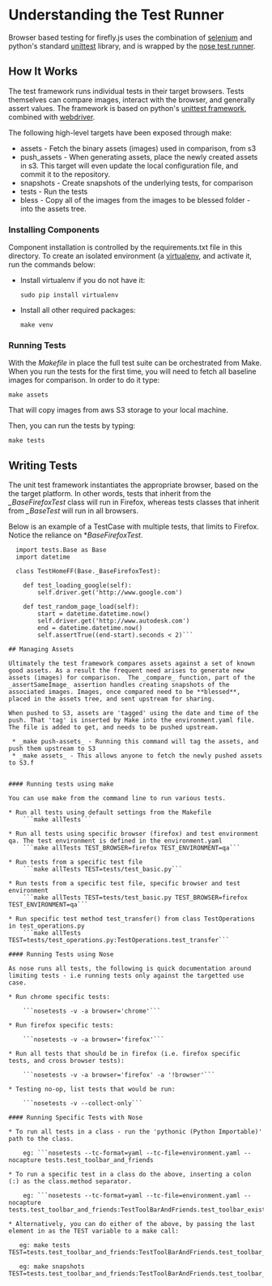 # Understanding the Test Runner

Browser based testing for firefly.js uses the combination of [selenium](http://selenium-python.readthedocs.org/en/latest/) and python's standard [unittest](https://docs.python.org/2/library/unittest.html) library, and is wrapped by the [nose test runner](http://nose.readthedocs.org).

## How It Works

The test framework runs individual tests in their target browsers. Tests themselves can compare images, interact with the browser, and generally assert values.  The framework is based on python's [unittest framework](https://docs.python.org/2/library/unittest.html), combined with [webdriver](http://selenium-python.readthedocs.org/en/latest/api.html).

The following high-level targets have been exposed through make:

* assets - Fetch the binary assets (images) used in comparison, from s3
* push_assets - When generating assets, place the newly created assets in s3. This target will even update the local configuration file, and commit it to the repository.
* snapshots - Create snapshots of the underlying tests, for comparison
* tests - Run the tests
* bless - Copy all of the images from the images to be blessed folder - into the assets tree.

### Installing Components

Component installation is controlled by the requirements.txt file in this directory.  To create an isolated environment (a [virtualenv](http://virtualenv.readthedocs.org/), and activate it, run the commands below:

* Install virtualenv if you do not have it:

    ```sudo pip install virtualenv```

* Install all other required packages:

    ```make venv```

### Running Tests

With the _Makefile_ in place the full test suite can be orchestrated from Make. When you run the tests for the first time, you will need to
fetch all baseline images for comparison. In order to do it type:

 ```make assets```

That will copy images from aws S3 storage to your local machine.

Then, you can run the tests by typing:

 ```make tests```

## Writing Tests

The unit test framework instantiates the appropriate browser, based on the the target platform. In other words, tests that inherit from the *_BaseFirefoxTest* class will run in Firefox, whereas tests classes that inherit from *_BaseTest* will run in all browsers.

Below is an example of a TestCase with multiple tests, that limits to Firefox. Notice the reliance on *_BaseFirefoxTest_.

```
  import tests.Base as Base
  import datetime

  class TestHomeFF(Base._BaseFirefoxTest):

    def test_loading_google(self):
        self.driver.get('http://www.google.com')

    def test_random_page_load(self):
        start = datetime.datetime.now()
        self.driver.get('http://www.autodesk.com')
        end = datetime.datetime.now()
        self.assertTrue((end-start).seconds < 2)```

## Managing Assets

Ultimately the test framework compares assets against a set of known good assets. As a result the frequent need arises to generate new assets (images) for comparison.  The _compare_ function, part of the _assertSameImage_ assertion handles creating snapshots of the associated images. Images, once compared need to be **blessed**, placed in the assets tree, and sent upstream for sharing.

When pushed to S3, assets are 'tagged' using the date and time of the push. That 'tag' is inserted by Make into the environment.yaml file. The file is added to get, and needs to be pushed upstream.

 * _make push-assets_ - Running this command will tag the assets, and push them upstream to S3
 * _make assets_ - This allows anyone to fetch the newly pushed assets to S3.f


#### Running tests using make

You can use make from the command line to run various tests.

* Run all tests using default settings from the Makefile
    ```make allTests```

* Run all tests using specific browser (firefox) and test environment qa. The test environment is defined in the environment.yaml
    ```make allTests TEST_BROWSER=firefox TEST_ENVIRONMENT=qa```

* Run tests from a specific test file
    ```make allTests TEST=tests/test_basic.py```

* Run tests from a specific test file, specific browser and test environment
    ```make allTests TEST=tests/test_basic.py TEST_BROWSER=firefox TEST_ENVIRONMENT=qa```

* Run specific test method test_transfer() from class TestOperations in test_operations.py
    ```make allTests TEST=tests/test_operations.py:TestOperations.test_transfer```

#### Running Tests using Nose

As nose runs all tests, the following is quick documentation around limiting tests - i.e running tests only against the targetted use case.

* Run chrome specific tests:

    ```nosetests -v -a browser='chrome'```

* Run firefox specific tests:

    ```nosetests -v -a browser='firefox'```

* Run all tests that should be in firefox (i.e. firefox specific tests, and cross browser tests):

    ```nosetests -v -a browser='firefox' -a '!browser'```

* Testing no-op, list tests that would be run:

    ```nosetests -v --collect-only```

#### Running Specific Tests with Nose

* To run all tests in a class - run the 'pythonic (Python Importable)' path to the class.

    eg: ```nosetests --tc-format=yaml --tc-file=environment.yaml --nocapture tests.test_toolbar_and_friends

* To run a specific test in a class do the above, inserting a colon (:) as the class.method separator.

    eg: ```nosetests --tc-format=yaml --tc-file=environment.yaml --nocapture tests.test_toolbar_and_friends:TestToolBarAndFriends.test_toolbar_exists

* Alternatively, you can do either of the above, by passing the last element in as the TEST variable to a make call:

   eg: make tests TEST=tests.test_toolbar_and_friends:TestToolBarAndFriends.test_toolbar_exists

   eg: make snapshots TEST=tests.test_toolbar_and_friends:TestToolBarAndFriends.test_toolbar_exists
